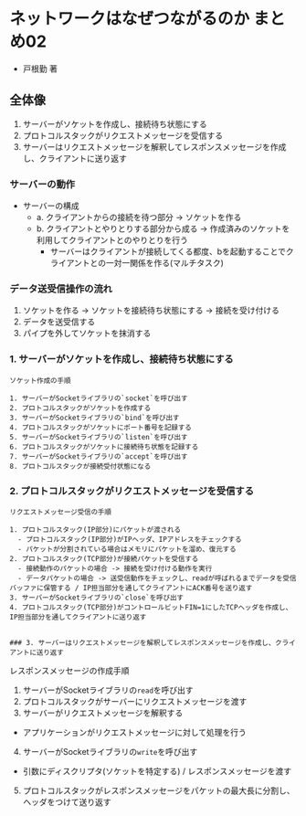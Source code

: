 # ネットワークはなぜつながるのか まとめ02
- 戸根勤 著

## 全体像
1. サーバーがソケットを作成し、接続待ち状態にする
2. プロトコルスタックがリクエストメッセージを受信する
3. サーバーはリクエストメッセージを解釈してレスポンスメッセージを作成し、クライアントに送り返す

### サーバーの動作
- サーバーの構成
  - a. クライアントからの接続を待つ部分 -> ソケットを作る
  - b. クライアントとやりとりする部分から成る -> 作成済みのソケットを利用してクライアントとのやりとりを行う
    - サーバーはクライアントが接続してくる都度、bを起動することでクライアントとの一対一関係を作る(マルチタスク)

### データ送受信操作の流れ
1. ソケットを作る -> ソケットを接続待ち状態にする -> 接続を受け付ける
2. データを送受信する
3. パイプを外してソケットを抹消する

### 1. サーバーがソケットを作成し、接続待ち状態にする
```
ソケット作成の手順

1. サーバーがSocketライブラリの`socket`を呼び出す
2. プロトコルスタックがソケットを作成する
3. サーバーがSocketライブラリの`bind`を呼び出す
4. プロトコルスタックがソケットにポート番号を記録する
5. サーバーがSocketライブラリの`listen`を呼び出す
6. プロトコルスタックがソケットに接続待ち状態を記録する
7. サーバーがSocketライブラリの`accept`を呼び出す
8. プロトコルスタックが接続受付状態になる
```

### 2. プロトコルスタックがリクエストメッセージを受信する
```
リクエストメッセージ受信の手順

1. プロトコルスタック(IP部分)にパケットが渡される
  - プロトコルスタック(IP部分)がIPヘッダ、IPアドレスをチェックする
  - パケットが分割されている場合はメモリにパケットを溜め、復元する
2. プロトコルスタック(TCP部分)が接続パケットを受信する
  - 接続動作のパケットの場合 -> 接続を受け付ける動作を実行
  - データパケットの場合 -> 送受信動作をチェックし、readが呼ばれるまでデータを受信バッファに保管する / IP担当部分を通してクライアントにACK番号を送り返す
3. サーバーがSocketライブラリの`close`を呼び出す
4. プロトコルスタック(TCP部分)がコントロールビットFIN=1にしたTCPヘッダを作成し、IP担当部分を通してクライアントに送り返す
```
```

### 3. サーバーはリクエストメッセージを解釈してレスポンスメッセージを作成し、クライアントに送り返す
```
レスポンスメッセージの作成手順

1. サーバーがSocketライブラリの`read`を呼び出す
2. プロトコルスタックがサーバーにリクエストメッセージを渡す
3. サーバーがリクエストメッセージを解釈する
  - アプリケーションがリクエストメッセージに対して処理を行う
4. サーバーがSocketライブラリの`write`を呼び出す
  - 引数にディスクリプタ(ソケットを特定する) / レスポンスメッセージを渡す
5. プロトコルスタックがレスポンスメッセージをパケットの最大長に分割し、ヘッダをつけて送り返す
```
